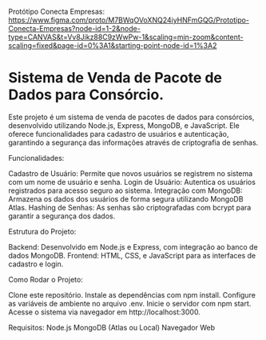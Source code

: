 Protótipo Conecta Empresas: https://www.figma.com/proto/M7BWqOVoXNQ24iyHNFmGQG/Prototipo-Conecta-Empresas?node-id=1-2&node-type=CANVAS&t=Vv8Jikz88C9zWwPw-1&scaling=min-zoom&content-scaling=fixed&page-id=0%3A1&starting-point-node-id=1%3A2


# Sistema de Venda de Pacote de Dados para Consórcio.


Este projeto é um sistema de venda de pacotes de dados para consórcios, desenvolvido utilizando Node.js, Express, MongoDB, e JavaScript. Ele oferece funcionalidades para cadastro de usuários e autenticação, garantindo a segurança das informações através de criptografia de senhas.

Funcionalidades:

Cadastro de Usuário: Permite que novos usuários se registrem no sistema com um nome de usuário e senha.
Login de Usuário: Autentica os usuários registrados para acesso seguro ao sistema.
Integração com MongoDB: Armazena os dados dos usuários de forma segura utilizando MongoDB Atlas.
Hashing de Senhas: As senhas são criptografadas com bcrypt para garantir a segurança dos dados.


Estrutura do Projeto:

Backend: Desenvolvido em Node.js e Express, com integração ao banco de dados MongoDB.
Frontend: HTML, CSS, e JavaScript para as interfaces de cadastro e login.


Como Rodar o Projeto:

Clone este repositório.
Instale as dependências com npm install.
Configure as variáveis de ambiente no arquivo .env.
Inicie o servidor com npm start.
Acesse o sistema via navegador em http://localhost:3000.


Requisitos:
Node.js
MongoDB (Atlas ou Local)
Navegador Web
